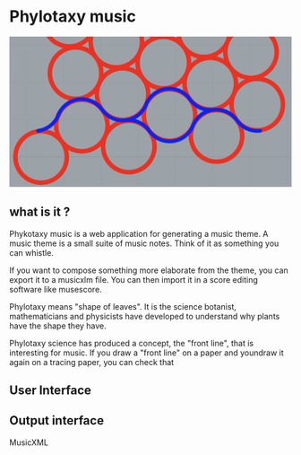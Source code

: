 # Phylotaxy music

![Phylotaxy music](image.png)

## what is it ?

Phykotaxy music is a web application for 
generating a music
theme. A music theme is a small suite 
of music notes. Think of it as something you
 can whistle.

If you want to compose something 
more elaborate 
from the theme, you can export it
to a musicxlm file. You can then import it 
in
a score editing 
software like musescore.

Phylotaxy means "shape of leaves". 
It is the 
science botanist, mathematicians and physicists 
have developed to understand why plants
have the shape they have.

Phylotaxy science has produced a concept, 
the "front line", that is interesting 
for music.  If you draw a "front line"
on a paper and youndraw it again
on a tracing paper, you can check that


## User Interface

## Output interface

MusicXML



